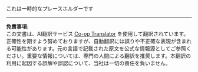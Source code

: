 <!--
CO_OP_TRANSLATOR_METADATA:
{
  "original_hash": "81db6ff2cf6e62fbe2340b094bb9509e",
  "translation_date": "2025-09-04T00:44:50+00:00",
  "source_file": "6-NLP/4-Hotel-Reviews-1/solution/R/README.md",
  "language_code": "ja"
}
-->
これは一時的なプレースホルダーです

---

**免責事項**:  
この文書は、AI翻訳サービス [Co-op Translator](https://github.com/Azure/co-op-translator) を使用して翻訳されています。正確性を期すよう努めておりますが、自動翻訳には誤りや不正確な表現が含まれる可能性があります。元の言語で記載された原文を公式な情報源としてご参照ください。重要な情報については、専門の人間による翻訳を推奨します。本翻訳の利用に起因する誤解や誤認について、当社は一切の責任を負いません。